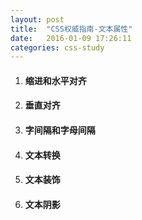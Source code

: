 ```yaml
---
layout: post
title:  "CSS权威指南-文本属性"
date:   2016-01-09 17:26:11
categories: css-study
---
```


1.  #### 缩进和水平对齐

2.  #### 垂直对齐

3.  #### 字间隔和字母间隔

4.  #### 文本转换

5.  #### 文本装饰

6.  #### 文本阴影
